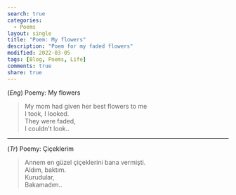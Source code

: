 ```yaml
---
search: true
categories: 
  - Poems
layout: single
title: "Poem: My flowers"
description: "Poem for my faded flowers"
modified: 2022-03-05
tags: [Blog, Poems, Life]
comments: true
share: true
---
```

(*Eng*) Poemy: My flowers  
>My mom had given her best flowers to me  
I took, I looked.  
They were faded,  
I couldn't look..  

---
(*Tr*) Poemy: Çiçeklerim  
>Annem en güzel çiçeklerini bana vermişti.  
Aldım, baktım.  
Kurudular,  
Bakamadım..  
